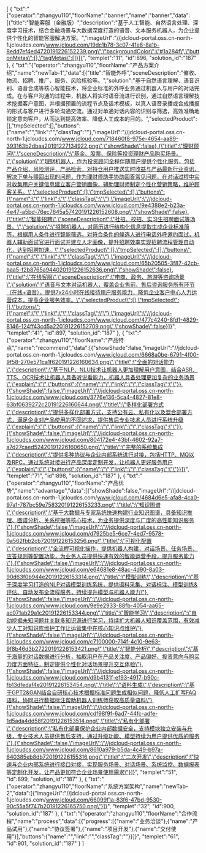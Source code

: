[
	{
		"txt":"{\"operator\":\"zhangyu110\",\"floorName\":\"banner\",\"name\":\"banner\",\"data\":[{\"title\":\"智能客服（金融版）\",\"description\":\"基于人工智能、自然语言处理、深度学习技术，结合金融场景与大数据深度打造的语音、文本服务机器人，为企业提供个性化的智能客服解决方案。\",\"imageUrl\":\"//jdcloud-portal.oss.cn-north-1.jcloudcs.com/www.jcloud.com/19dc1b78-3c07-41e8-8a1b-8edd7ef4ed4720191226152239.png\",\"backgroundColor\":\"#1a284f\",\"buttonMetas\":[],\"tagMetas\":[]}]}",
		"templet":"11",
		"id":896,
		"solution_id":"187"
	},
	{
		"txt":"{\"operator\":\"zhangyu110\",\"floorName\":\"产品方案介绍\",\"name\":\"newTab-1\",\"data\":[{\"title\":\"智能外呼\",\"sceneDescription\":\"催收、物流、招聘、推广、服务、风险核验等。\",\"solution\":\"基于自然语言理解、语音识别、语音合成等核心智能技术，将企业标准的外呼业务通过机器人与用户的对话完成。在与客户沟通的过程中，机器人将实时语音流进行识别，通过自然语言理解技术挖掘客户意图，并根据预置的流程节点及话术模板，以真人语音录播或合成播报的形式与客户进行多轮沟通交流。通过对单通对话内容的识别与筛选，高效准确地锁定意向客户，从而达到提高效率、降低人工成本的目的。\",\"selectedProduct\":[],\"tmpSelected\":[],\"buttons\":{\"name\":\"\",\"link\":\"\",\"classTag\":\"\"},\"imageUrl\":\"//jdcloud-portal.oss.cn-north-1.jcloudcs.com/www.jcloud.com/718460f8-975e-4654-aa89-393163b2dbaa20191227134922.png\",\"showShade\":false},{\"title\":\"理财顾问\",\"sceneDescription\":\"基金、股票、保险等投资理财产品购买场景。\",\"solution\":\"理财机器人，作为投资顾问全程伴随用户提供个性化服务，包括产品介绍，风险测评，产品检索，对持仓用户推送实时收益与产品最新行业资讯，解决下单与赎回出现的问题，作为理财师助手协助回答常见问题，在对话过程中实时收集用户关键信息建立客户营销画像，辅助理财师制定个性化营销策略，维护顾客关系。\",\"selectedProduct\":[],\"tmpSelected\":[],\"buttons\":{\"name\":\"\",\"link\":\"\",\"classTag\":\"\"},\"imageUrl\":\"//jdcloud-portal.oss.cn-north-1.jcloudcs.com/www.jcloud.com/9e4388e2-b23a-4e47-a5bd-76ec7645a57420191226152608.png\",\"showShade\":false},{\"title\":\"智能招聘\",\"sceneDescription\":\"社招、校招、实习生招聘面试等场景。\",\"solution\":\"招聘机器人，对简历进行结构化信息提取生成企业标准简历，根据用人条件进行智能筛选，对符合条件的候选人进行电话外呼邀约面试，机器人辅助面试官进行面试并建立人才画像，提升招聘效率实现招聘流程管理自动化，达到招聘加速。\",\"selectedProduct\":[],\"tmpSelected\":[],\"buttons\":{\"name\":\"\",\"link\":\"\",\"classTag\":\"\"},\"imageUrl\":\"//jdcloud-portal.oss.cn-north-1.jcloudcs.com/www.jcloud.com/65b20505-3f87-42cb-baa5-f2b8765a944020191226152636.png\",\"showShade\":false},{\"title\":\"在线客服\",\"sceneDescription\":\"电商、政务、旅游等咨询场景\",\"solution\":\"语音与文本对话机器人，覆盖企业售前、售后咨询服务所有环节（在线+语音），提供7x24小时在线接待用户服务能力，降低企业客户中心人力运营成本，提高企业服务效率。\",\"selectedProduct\":[],\"tmpSelected\":[],\"buttons\":{\"name\":\"\",\"link\":\"\",\"classTag\":\"\"},\"imageUrl\":\"//jdcloud-portal.oss.cn-north-1.jcloudcs.com/www.jcloud.com/477c4240-8fd1-4829-8146-124ff43cd5a220191226152709.png\",\"showShade\":false}]}",
		"templet":"41",
		"id":897,
		"solution_id":"187"
	},
	{
		"txt":"{\"operator\":\"zhangyu110\",\"floorName\":\"产品特点\",\"name\":\"recommend\",\"data\":[{\"showShade\":false,\"imageUrl\":\"//jdcloud-portal.oss.cn-north-1.jcloudcs.com/www.jcloud.com/6668a0be-6791-4f00-9f58-270e571ca1f620191226160634.png\",\"title\":\"全面的对话能力\",\"description\":\"基于NLP、NLU技术让机器人更加理解用户意图，结合ASR、TTS、OCR技术让机器人具备听说看能力，机器人具备处理更加复杂的业务场景\",\"explain\":\"\",\"buttons\":{\"name\":\"\",\"link\":\"\",\"classTag\":\"\"}},{\"showShade\":false,\"imageUrl\":\"//jdcloud-portal.oss.cn-north-1.jcloudcs.com/www.jcloud.com/3776e136-5ca4-4827-81e8-63bf0639272c20191226160644.png\",\"title\":\"多样化部署方式\",\"description\":\"提供多样化部署方式，支持公有云、私有化以及混合部署方式，满足企业对产品使用的不同述求，提供售后专业技术人员进行系统升级\",\"explain\":\"\",\"buttons\":{\"name\":\"\",\"link\":\"\",\"classTag\":\"\"}},{\"showShade\":false,\"imageUrl\":\"//jdcloud-portal.oss.cn-north-1.jcloudcs.com/www.jcloud.com/804172e4-43bf-4602-92a7-a7d27caed52420191226160650.png\",\"title\":\"完整的系统集成\",\"description\":\"提供多种协议与企业内部系统进行对接，包括HTTP、MQ以及RPC，通过系统对接进行产品深度定制开发，让机器人更好服务用户\",\"explain\":\"\",\"buttons\":{\"name\":\"\",\"link\":\"\",\"classTag\":\"\"}}]}",
		"templet":"71",
		"id":898,
		"solution_id":"187"
	},
	{
		"txt":"{\"operator\":\"zhangyu110\",\"floorName\":\"产品优势\",\"name\":\"advantage\",\"data\":[{\"showShade\":false,\"imageUrl\":\"//jdcloud-portal.oss.cn-north-1.jcloudcs.com/www.jcloud.com/4684d6e5-afa8-4ca0-97a1-787bc59e758320191226153233.png\",\"title\":\"知识图谱\",\"description\":\"基于大数据与专家系统快速构建行业知识图谱，具备知识推理、图谱分析、关系挖掘等核心技术，为业务提供深度与广度的高性能知识服务\"},{\"showShade\":false,\"imageUrl\":\"//jdcloud-portal.oss.cn-north-1.jcloudcs.com/www.jcloud.com/d7925be5-6ce7-4ed7-9578-0a562fbb2cb720191226153256.png\",\"title\":\"可视化配置\",\"description\":\"全流程可视化操作，提供机器人构建，对话场景、任务场景、应答规则等配置功能，为业务人员提供快速有效的智能运营手段，提升服务能力\"},{\"showShade\":false,\"imageUrl\":\"//jdcloud-portal.oss.cn-north-1.jcloudcs.com/www.jcloud.com/e64681e8-48ac-4d90-8a03-90d63f0b944e20191226153314.png\",\"title\":\"模型训练\",\"description\":\"基于深度学习打造的NLP对话模型训练系统，提供语料采集、对话标注、模型训练&评估、自动发布全流程服务，持续提升模型与机器人能力\"},{\"showShade\":false,\"imageUrl\":\"//jdcloud-portal.oss.cn-north-1.jcloudcs.com/www.jcloud.com/9e9e2933-88fb-4054-aa65-ac071ab29a1c20191226153344.png\",\"title\":\"智能学习\",\"description\":\"自动挖掘未知问题并关联多知识源进行学习，持续扩大机器人知识覆盖范围，有效减少人工对知识库维护工作让运营集中在核心知识点维护\"},{\"showShade\":false,\"imageUrl\":\"//jdcloud-portal.oss.cn-north-1.jcloudcs.com/www.jcloud.com/c7100000-714f-4c10-9e63-9f8b46d3b27220191226153421.png\",\"title\":\"智能分析\",\"description\":\"基于海量的对话数据进行分析，抽取用户在产品关注度、产品偏好、投资意向与购买力度方面特征，制定提供个性化对话场景提升交互体验\"},{\"showShade\":false,\"imageUrl\":\"//jdcloud-portal.oss.cn-north-1.jcloudcs.com/www.jcloud.com/d9b4131f-ef93-4917-b90c-fb13dfedaf4e20191226153454.png\",\"title\":\"语料生成\",\"description\":\"基于GPT2&GAN结合自研核心技术根据标准问题生成相似问题，降低人工扩写FAQ语料，协同进行数据标注帮助机器人训练师获取高质量语料\"},{\"showShade\":false,\"imageUrl\":\"//jdcloud-portal.oss.cn-north-1.jcloudcs.com/www.jcloud.com/cdf98f9f-6ad7-44fc-adfe-1d5ada4dd58f20191226153514.png\",\"title\":\"私有化部署\",\"description\":\"私有化部署保护企业内部数据安全，支持模块独立安装与升级，专业技术人员提供售后支持，通过升级功能、模型持续为用户提供优质的服务\"},{\"showShade\":false,\"imageUrl\":\"//jdcloud-portal.oss.cn-north-1.jcloudcs.com/www.jcloud.com/8610a979-b5da-4c49-b97a-640385eb8db720191226155316.png\",\"title\":\"二次开发\",\"description\":\"快速与企业内部系统进行接口对接，实现服务场景、对话场景、系统监控、数据报表等定制化开发，让产品更加符合企业场景使用需求\"}]}",
		"templet":"51",
		"id":899,
		"solution_id":"187"
	},
	{
		"txt":"{\"operator\":\"zhangyu110\",\"floorName\":\"系统方案架构\",\"name\":\"newTab-2\",\"data\":[{\"imageUrl\":\"//jdcloud-portal.oss.cn-north-1.jcloudcs.com/www.jcloud.com/66099f1a-83f6-47bd-9530-90c55a5f747b20191226165750.png\"}]}",
		"templet":"32",
		"id":900,
		"solution_id":"187"
	},
	{
		"txt":"{\"operator\":\"zhangyu110\",\"floorName\":\"合作流程\",\"name\":\"process\",\"data\":[{\"progress\":[{\"name\":\"业务洽谈\"},{\"name\":\"产品试用\"},{\"name\":\"协议签署\"},{\"name\":\"项目开发\"},{\"name\":\"交付使用\"}],\"buttons\":{\"name\":\"\",\"link\":\"\",\"classTag\":\"\"}}]}",
		"templet":"61",
		"id":901,
		"solution_id":"187"
	}
]